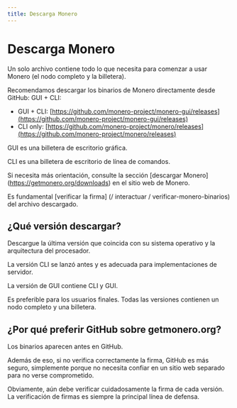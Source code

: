 ```yaml
---
title: Descarga Monero
---
```

# Descarga Monero

Un solo archivo contiene todo lo que necesita para comenzar a usar Monero (el nodo completo y la billetera).

Recomendamos descargar los binarios de Monero directamente desde GitHub: GUI + CLI:

* GUI + CLI: [https://github.com/monero-project/monero-gui/releases](https://github.com/monero-project/monero-gui/releases)
* CLI only: [https://github.com/monero-project/monero/releases](https://github.com/monero-project/monero/releases)

GUI es una billetera de escritorio gráfica. 

CLI es una billetera de escritorio de línea de comandos. 

Si necesita más orientación, consulte la sección [descargar Monero] (https://getmonero.org/downloads) en el sitio web de Monero. 

Es fundamental [verificar la firma] (/ interactuar / verificar-monero-binarios) del archivo descargado. 

## ¿Qué versión descargar? 

Descargue la última versión que coincida con su sistema operativo y la arquitectura del procesador. 

La versión CLI se lanzó antes y es adecuada para implementaciones de servidor. 

La versión de GUI contiene CLI y GUI. 

Es preferible para los usuarios finales. Todas las versiones contienen un nodo completo y una billetera. 

## ¿Por qué preferir GitHub sobre getmonero.org?

Los binarios aparecen antes en GitHub. 

Además de eso, si no verifica correctamente la firma, GitHub es más seguro, simplemente porque no necesita confiar en un sitio web separado para no verse comprometido.

Obviamente, aún debe verificar cuidadosamente la firma de cada versión. La verificación de firmas es siempre la principal línea de defensa.
